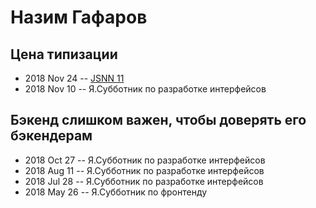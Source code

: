 # Назим Гафаров

## Цена типизации
- 2018 Nov 24 -- [JSNN 11](https://www.youtube.com/watch?v=6WfUDHlhO8s)    
- 2018 Nov 10 -- Я.Субботник по разработке интерфейсов    
## Бэкенд слишком важен, чтобы доверять его бэкендерам
- 2018 Oct 27 -- Я.Субботник по разработке интерфейсов    
- 2018 Aug 11 -- Я.Субботник по разработке интерфейсов    
- 2018 Jul 28 -- Я.Субботник по разработке интерфейсов    
- 2018 May 26 -- Я.Субботник по фронтенду    
